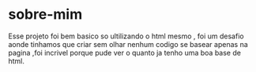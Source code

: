 # sobre-mim
Esse projeto foi bem basico so ultilizando o html mesmo , foi um desafio aonde tinhamos que criar sem olhar nenhum codigo se basear apenas na pagina ,foi incrivel porque pude ver o quanto ja tenho uma boa base de html.
